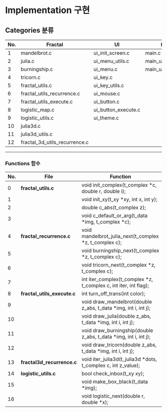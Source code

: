 # Implementation 구현
## Categories 분류
|No.|Fractal|UI|Main|Header|
|---|---|---|---|---|
|1|mandelbrot.c|ui_init_screen.c|main.c|fractal.h|
|2|julia.c|ui_menu_utils.c|main_utils.c|ui.h|
|3|burningship.c|ui_menu.c|main_utils_parse.c|main.h|
|4|tricorn.c|ui_key.c|||
|5|fractal_utils.c|ui_key_utils.c|||
|6|fractal_utils_recurrence.c|ui_mouse.c|||
|7|fractal_utils_execute.c|ui_button.c|||
|8|logistic_map.c|ui_button_execute.c|||
|9|logistic_utils.c|ui_theme.c|||
|10|julia3d.c||||
|11|julia3d_utils.c||||
|12|fractal_3d_utils_recurrence.c||||

---

### Functions 함수
|No.|File|Function|
|---|---|---|
|0|**fractal_utils.c**|void		init_complex(t_complex *c, double r, double i);|
|1||void		init_xy(t_xy *xy, int x, int y);|
|2||double		c_abs(t_complex z);|
|3||void		c_default_or_arg(t_data *img, t_complex *c);|
|4|**fractal_recurrence.c**|void		mandelbrot_julia_next(t_complex *z, t_complex c);|
|5||void		burningship_next(t_complex *z, t_complex c);|
|6||void		tricorn_next(t_complex *z, t_complex c);|
|7||int			iter_complex(t_complex *z, t_complex c, int iter, int flag);|
|8|**fractal_utils_execute.c**|int			turn_off_trans(int color);|
|9||void		draw_mandelbrot(double z_abs, t_data *img, int i, int j);|
|10||void		draw_julia(double z_abs, t_data *img, int i, int j);|
|11||void		draw_burningship(double z_abs, t_data *img, int i, int j);|
|12||void		draw_tricorn(double z_abs, t_data *img, int i, int j);|
|13|**fractal3d_recurrence.c**|void		iter_julia3d(t_julia3d *dots, t_complex c, int z_value);|
|14|**logistic_utils.c**|bool		check_inbox(t_xy xy);|
|15||void		make_box_black(t_data *img);|
|16||void		logistic_next(double r, double *x);|
